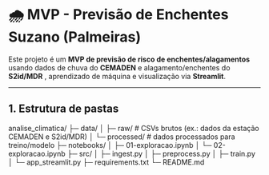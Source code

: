 # 🌧️ MVP - Previsão de Enchentes Suzano (Palmeiras)

Este projeto é um **MVP de previsão de risco de enchentes/alagamentos** usando dados de chuva do **CEMADEN** e alagamento/enchentes do **S2id/MDR** , aprendizado de máquina e visualização via **Streamlit**.

---

## 1. Estrutura de pastas

analise_climatica/
├─ data/
│ ├─ raw/ # CSVs brutos (ex.: dados da estação CEMADEN e S2id/MDR)
│ └─ processed/ # dados processados para treino/modelo
├─ notebooks/
│ ├─ 01-exploracao.ipynb
│ └─ 02-exploracao.ipynb
├─ src/
│ ├─ ingest.py
│ ├─ preprocess.py
│ ├─ train.py
│ └─ app_streamlit.py
├─ requirements.txt
└─ README.md

